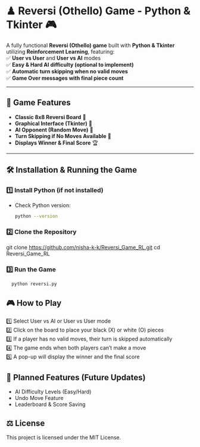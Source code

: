 # ♟ Reversi (Othello) Game - Python & Tkinter 🎮  
A fully functional **Reversi (Othello) game** built with **Python & Tkinter** utilizing **Reinforcement Learning**, featuring:  
✅ **User vs User** and **User vs AI** modes  
✅ **Easy & Hard AI difficulty (optional to implement)**  
✅ **Automatic turn skipping when no valid moves**  
✅ **Game Over messages with final piece count**  

---

## 📌 Game Features
- **Classic 8x8 Reversi Board** 🏁  
- **Graphical Interface (Tkinter)** 🎨  
- **AI Opponent (Random Move)** 🧠  
- **Turn Skipping if No Moves Available** 🔄  
- **Displays Winner & Final Score** 🏆  

---

## 🛠 Installation & Running the Game
### 1️⃣ Install Python (if not installed)
- Check Python version:  
  ```sh
  python --version
  ```
### 2️⃣ Clone the Repository
git clone https://github.com/nisha-k-k/Reversi_Game_RL.git
cd Reversi_Game_RL

### 3️⃣ Run the Game
```sh
  python reversi.py
```

## 🎮 How to Play
1️⃣ Select User vs AI or User vs User mode  
2️⃣ Click on the board to place your black (X) or white (O) pieces  
3️⃣ If a player has no valid moves, their turn is skipped automatically  
4️⃣ The game ends when both players can’t make a move  
5️⃣ A pop-up will display the winner and the final score  

## 🤖 Planned Features (Future Updates)
- AI Difficulty Levels (Easy/Hard)
- Undo Move Feature
- Leaderboard & Score Saving

## ⚖ License
This project is licensed under the MIT License.








